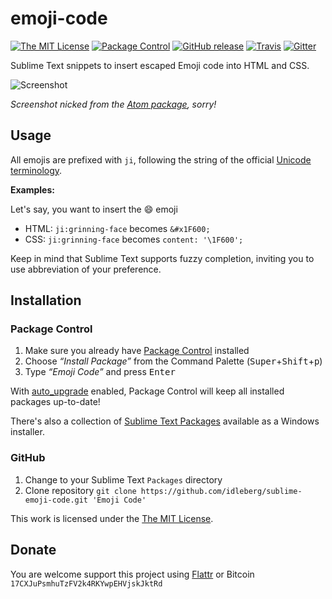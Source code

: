 # emoji-code

[![The MIT License](https://img.shields.io/badge/license-MIT-orange.svg?style=flat-square)](http://opensource.org/licenses/MIT)
[![Package Control](https://packagecontrol.herokuapp.com/downloads/Emoji%20Code.svg?style=flat-square)](https://packagecontrol.io/packages/Emoji%20Code)
[![GitHub release](https://img.shields.io/github/release/idleberg/sublime-emoji-code.svg?style=flat-square)](https://github.com/idleberg/sublime-emoji-code/releases)
[![Travis](https://img.shields.io/travis/idleberg/sublime-emoji-code.svg?style=flat-square)](https://travis-ci.org/idleberg/sublime-emoji-code)
[![Gitter](https://img.shields.io/badge/chat-Gitter-ff69b4.svg?style=flat-square)](https://gitter.im/NSIS-Dev/SublimeText)

Sublime Text snippets to insert escaped Emoji code into HTML and CSS.

![Screenshot](https://raw.github.com/idleberg/sublime-emoji-code/master/screenshot.gif)

*Screenshot nicked from the [Atom package](https://atom.io/packages/emoji-code), sorry!*

## Usage

All emojis are prefixed with `ji`, following the string of the official [Unicode terminology](unicode.org/emoji/charts/full-emoji-list.html).

**Examples:**

Let's say, you want to insert the 😄 emoji

* HTML: `ji:grinning-face` becomes `&#x1F600;`
* CSS: `ji:grinning-face` becomes `content: '\1F600';`

Keep in mind that Sublime Text supports fuzzy completion, inviting you to use abbreviation of your preference.

## Installation

### Package Control

1. Make sure you already have [Package Control](https://packagecontrol.io/) installed
2. Choose *“Install Package”* from the Command Palette (<kbd>Super</kbd>+<kbd>Shift</kbd>+<kbd>p</kbd>)
3. Type *“Emoji Code”* and press <kbd>Enter</kbd>

With [auto_upgrade](http://wbond.net/sublime_packages/package_control/settings/) enabled, Package Control will keep all installed packages up-to-date!

There's also a collection of [Sublime Text Packages](https://github.com/NSIS-Dev/Sublime-Text-Packages) available as a Windows installer.

### GitHub

1. Change to your Sublime Text `Packages` directory
2. Clone repository `git clone https://github.com/idleberg/sublime-emoji-code.git 'Emoji Code'`

This work is licensed under the [The MIT License](LICENSE.md).

## Donate

You are welcome support this project using [Flattr](https://flattr.com/submit/auto?user_id=idleberg&url=https://github.com/idleberg/sublime-emoji-code) or Bitcoin `17CXJuPsmhuTzFV2k4RKYwpEHVjskJktRd`